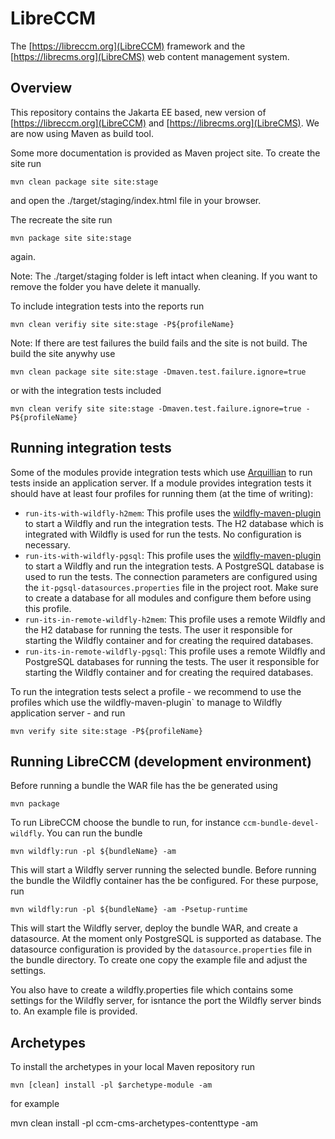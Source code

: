 # LibreCCM

The [https://libreccm.org](LibreCCM) framework and the
[https://librecms.org](LibreCMS) web content management system.

## Overview

This repository contains the Jakarta EE based, new version of
[https://libreccm.org](LibreCCM) and [https://librecms.org](LibreCMS). We are
now using Maven as build tool.

Some more documentation is provided as Maven project site. To create the site
run

    mvn clean package site site:stage

and open the ./target/staging/index.html file in your browser.

The recreate the site run

    mvn package site site:stage

again.

Note: The ./target/staging folder is left intact when cleaning. If you
want to remove the folder you have delete it manually.

To include integration tests into the reports run

    mvn clean verifiy site site:stage -P${profileName}

Note: If there are test failures the build fails and the site is not
build. The build the site anywhy use

    mvn clean package site site:stage -Dmaven.test.failure.ignore=true

or with the integration tests included

    mvn clean verify site site:stage -Dmaven.test.failure.ignore=true -P${profileName}

## Running integration tests

Some of the modules provide integration tests which use
[Arquillian](http://arquillian.org/) to run tests inside an application server.
If a module provides integration tests it should have at least four profiles
for running them (at the time of writing):

* `run-its-with-wildfly-h2mem`: This profile uses the
  [wildfly-maven-plugin](https://docs.jboss.org/wildfly/plugins/maven/latest/)
  to start a Wildfly and run the integration tests. The H2 database which is
  integrated with Wildfly is used for run the tests. No configuration
  is necessary.
* `run-its-with-wildfly-pgsql`: This profile uses the
  [wildfly-maven-plugin](https://docs.jboss.org/wildfly/plugins/maven/latest/)
  to start a Wildfly and run the integration tests. A PostgreSQL database is
  used to run the tests. The connection parameters are configured using
  the `it-pgsql-datasources.properties` file in the project root. Make sure
  to create a database for all modules and configure them before using
  this profile.
* `run-its-in-remote-wildfly-h2mem`: This profile uses a remote Wildfly and
   the H2 database for
   running the tests. The user it responsible for starting the Wildfly container
   and for creating the required databases.
* `run-its-in-remote-wildfly-pgsql`: This profile uses a remote Wildfly and
   PostgreSQL databases for
   running the tests. The user it responsible for starting the Wildfly container
   and for creating the required databases.

To run the integration tests select a profile - we recommend to use the profiles
which use the wildfly-maven-plugin` to manage to Wildfly application server -
and run

    mvn verify site site:stage -P${profileName}

## Running LibreCCM (development environment)

Before running a bundle the WAR file has the be generated using

    mvn package

To run LibreCCM choose the bundle to run, for instance
`ccm-bundle-devel-wildfly`. You can run the bundle

    mvn wildfly:run -pl ${bundleName} -am

This will start a Wildfly server running the selected bundle. Before running
the bundle the Wildfly container has the be configured. For these purpose, run

    mvn wildfly:run -pl ${bundleName} -am -Psetup-runtime

This will start the Wildfly server, deploy the bundle WAR, and create a
datasource. At the moment only PostgreSQL is supported as database. The
datasource configuration is provided by the `datasource.properties` file in the
bundle directory. To create one copy the example file and adjust the settings.

You also have to create a wildfly.properties file which contains some settings
for the Wildfly server, for isntance the port the Wildfly server binds to. An 
example file is provided.

## Archetypes

To install the archetypes in your local Maven repository run

    mvn [clean] install -pl $archetype-module -am

for example

mvn clean install -pl ccm-cms-archetypes-contenttype -am





